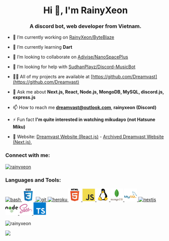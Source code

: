 <h1 align="center">Hi 👋, I'm RainyXeon</h1>
<h3 align="center">A discord bot, web developer from Vietnam.</h3>

- 🔭 I’m currently working on [RainyXeon/ByteBlaze](https://github.com/RainyXeon/ByteBlaze)

- 🌱 I’m currently learning **Dart**

- 👯 I’m looking to collaborate on [Adivise/NanoSpacePlus](https://github.com/Adivise/NanoSpacePlus)

- 🤝 I’m looking for help with [SudhanPlayz/Discord-MusicBot](https://github.com/SudhanPlayz/Discord-MusicBot)

- 👨‍💻 All of my projects are available at [https://github.com/Dreamvast](https://github.com/Dreamvast)

- 💬 Ask me about **Next.js, React, Node.js, MongoDB, MySQL, discord.js, express.js**

- 📫 How to reach me **dreamvast@outlook.com**, **rainyxeon (Discord)**

- ⚡ Fun fact **I'm quite interested in watching mikudayo (not Hatsune Miku)**

- 💾 Website: [Dreamvast Website (React.js)](https://dreamvast.ml) - [Archived Dreamvast Website (Next.js)](https://archived.website.dreamvast.ml), 

<h3 align="left">Connect with me:</h3>
<p align="left">
<a href="https://fb.com/rainyxeon" target="blank"><img align="center" src="https://raw.githubusercontent.com/rahuldkjain/github-profile-readme-generator/master/src/images/icons/Social/facebook.svg" alt="rainyxeon" height="30" width="40" /></a>
</p>

<h3 align="left">Languages and Tools:</h3>
<p align="left"> <a href="https://www.gnu.org/software/bash/" target="_blank" rel="noreferrer"> <img src="https://www.vectorlogo.zone/logos/gnu_bash/gnu_bash-icon.svg" alt="bash" width="40" height="40"/> </a> <a href="https://www.w3schools.com/css/" target="_blank" rel="noreferrer"> <img src="https://raw.githubusercontent.com/devicons/devicon/master/icons/css3/css3-original-wordmark.svg" alt="css3" width="40" height="40"/> </a> <a href="https://git-scm.com/" target="_blank" rel="noreferrer"> <img src="https://www.vectorlogo.zone/logos/git-scm/git-scm-icon.svg" alt="git" width="40" height="40"/> </a> <a href="https://heroku.com" target="_blank" rel="noreferrer"> <img src="https://www.vectorlogo.zone/logos/heroku/heroku-icon.svg" alt="heroku" width="40" height="40"/> </a> <a href="https://www.w3.org/html/" target="_blank" rel="noreferrer"> <img src="https://raw.githubusercontent.com/devicons/devicon/master/icons/html5/html5-original-wordmark.svg" alt="html5" width="40" height="40"/> </a> <a href="https://developer.mozilla.org/en-US/docs/Web/JavaScript" target="_blank" rel="noreferrer"> <img src="https://raw.githubusercontent.com/devicons/devicon/master/icons/javascript/javascript-original.svg" alt="javascript" width="40" height="40"/> </a> <a href="https://www.linux.org/" target="_blank" rel="noreferrer"> <img src="https://raw.githubusercontent.com/devicons/devicon/master/icons/linux/linux-original.svg" alt="linux" width="40" height="40"/> </a> <a href="https://www.mongodb.com/" target="_blank" rel="noreferrer"> <img src="https://raw.githubusercontent.com/devicons/devicon/master/icons/mongodb/mongodb-original-wordmark.svg" alt="mongodb" width="40" height="40"/> </a> <a href="https://www.mysql.com/" target="_blank" rel="noreferrer"> <img src="https://raw.githubusercontent.com/devicons/devicon/master/icons/mysql/mysql-original-wordmark.svg" alt="mysql" width="40" height="40"/> </a> <a href="https://nextjs.org/" target="_blank" rel="noreferrer"> <img src="https://cdn.worldvectorlogo.com/logos/nextjs-2.svg" alt="nextjs" width="40" height="40"/> </a> <a href="https://nodejs.org" target="_blank" rel="noreferrer"> <img src="https://raw.githubusercontent.com/devicons/devicon/master/icons/nodejs/nodejs-original-wordmark.svg" alt="nodejs" width="40" height="40"/> </a> <a href="https://sass-lang.com" target="_blank" rel="noreferrer"> <img src="https://raw.githubusercontent.com/devicons/devicon/master/icons/sass/sass-original.svg" alt="sass" width="40" height="40"/> </a> <a href="https://www.typescriptlang.org/" target="_blank" rel="noreferrer"> <img src="https://raw.githubusercontent.com/devicons/devicon/master/icons/typescript/typescript-original.svg" alt="typescript" width="40" height="40"/> </a> </p>

<p><img align="center" src="https://github-readme-streak-stats.herokuapp.com/?user=rainyxeon&theme=dark" alt="rainyxeon" /></p>

[![](https://github-readme-stats.vercel.app/api?username=RainyXeon&theme=dark&count_private=true)](https://github.com/anuraghazra/github-readme-stats)
